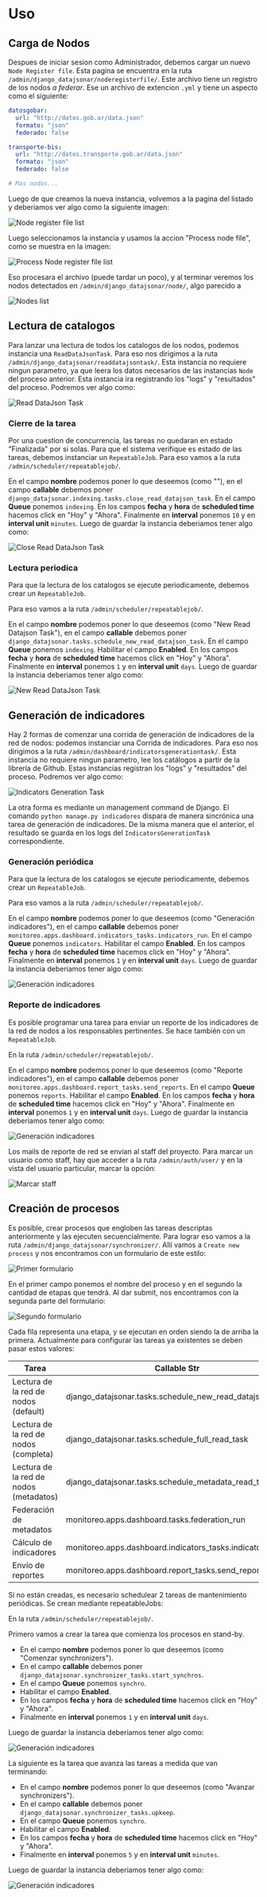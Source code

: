 # Uso

## Carga de Nodos

Despues de iniciar sesion como Administrador, debemos cargar un nuevo `Node Register file`.
Esta pagina se encuentra en la ruta `/admin/django_datajsonar/noderegisterfile/`.
Este archivo tiene un registro de los nodos _a federar_. Ese un archivo de extencion `.yml` y
tiene un aspecto como el siguiente:


```yaml
datosgobar:
  url: "http://datos.gob.ar/data.json"
  formato: "json"
  federado: false

transporte-bis:
  url: "http://datos.transporte.gob.ar/data.json"
  formato: "json"
  federado: false

# Mas nodos...
```

Luego de que creamos la nueva instancia, volvemos a la pagina del listado y deberiamos ver algo como 
la siguiente imagen:

![Node register file list](./images/node_register_file.png)

Luego seleccionamos la instancia y usamos la accion "Process node file", como se muestra en la imagen:

![Process Node register file list](./images/process_node_register_file.png)

Eso procesara el archivo (puede tardar un poco), y al terminar veremos los nodos detectados en
`/admin/django_datajsonar/node/`, algo parecido a

![Nodes list](./images/nodes_list.png)


## Lectura de catalogos

Para lanzar una lectura de todos los catalogos de los nodos, podemos instancia una `ReadDataJsonTask`.
Para eso nos dirigimos a la ruta `/admin/django_datajsonar/readdatajsontask/`.
Esta instancia no requiere ningun parametro, ya que leera los datos necesarios de las instancias `Node`
del proceso anterior.
Esta instancia ira registrando los "logs" y "resultados" del proceso. Podremos ver algo como:

![Read DataJson Task](./images/read_datajson_task.png)

### Cierre de la tarea

Por una cuestion de concurrencia, las tareas no quedaran en estado "Finalizada" por si solas.
Para que el sistema verifique es estado de las tareas, debemos instanciar un `RepeatableJob`.
Para eso vamos a la ruta `/admin/scheduler/repeatablejob/`.

En el campo **nombre** podemos poner lo que deseemos (como ""), en el campo **callable** debemos
poner `django_datajsonar.indexing.tasks.close_read_datajson_task`.
En el campo **Queue** ponemos `indexing`.
En los campos **fecha** y **hora** de **scheduled time** hacemos click en "Hoy" y "Ahora".
Finalmente en **interval** ponemos `10` y en **interval unit** `minutes`.
Luego de guardar la instancia deberiamos tener algo como:

![Close Read DataJson Task](./images/close_read_datajson_task.png)


### Lectura periodica 

Para que la lectura de los catalogos se ejecute periodicamente, debemos crear un `RepeatableJob`.

Para eso vamos a la ruta `/admin/scheduler/repeatablejob/`.

En el campo **nombre** podemos poner lo que deseemos (como "New Read Datajson Task"), en el campo **callable** debemos
poner `django_datajsonar.tasks.schedule_new_read_datajson_task`.
En el campo **Queue** ponemos `indexing`.
Habilitar el campo **Enabled**.
En los campos **fecha** y **hora** de **scheduled time** hacemos click en "Hoy" y "Ahora".
Finalmente en **interval** ponemos `1` y en **interval unit** `days`.
Luego de guardar la instancia deberiamos tener algo como:

![New Read DataJson Task](./images/new_read_datajson_task.png)

## Generación de indicadores

Hay 2 formas de comenzar una corrida de generación de indicadores de la red de nodos: podemos instanciar una
Corrida de indicadores. Para eso nos dirigimos a la ruta `/admin/dashboard/indicatorsgenerationtask/`.
Esta instancia no requiere ningun parametro, lee los catálogos a partir de la librería de Github.
Estas instancias registran los "logs" y "resultados" del proceso. Podremos ver algo como:

![Indicators Generation Task](./images/indicators_generation_task.png)

La otra forma es mediante un management command de Django. El comando `python manage.py indicadores` dispara de manera
sincrónica una tarea de generación de indicadores. De la misma manera que el anterior, el resultado se guarda en los
logs del `IndicatorsGenerationTask` correspondiente.

### Generación periódica 

Para que la lectura de los catalogos se ejecute periodicamente, debemos crear un `RepeatableJob`.

Para eso vamos a la ruta `/admin/scheduler/repeatablejob/`.

En el campo **nombre** podemos poner lo que deseemos (como "Generación indicadores"), en el campo **callable** debemos
poner `monitoreo.apps.dashboard.indicators_tasks.indicators_run`.
En el campo **Queue** ponemos `indicators`.
Habilitar el campo **Enabled**.
En los campos **fecha** y **hora** de **scheduled time** hacemos click en "Hoy" y "Ahora".
Finalmente en **interval** ponemos `1` y en **interval unit** `days`.
Luego de guardar la instancia deberiamos tener algo como:

![Generación indicadores](./images/generacion_indicadores.png)

### Reporte de indicadores

Es posible programar una tarea para enviar un reporte de los indicadores de la red de nodos a los responsables
pertinentes. Se hace también con un `RepeatableJob`.

En la ruta `/admin/scheduler/repeatablejob/`.

En el campo **nombre** podemos poner lo que deseemos (como "Reporte indicadores"), en el campo **callable** debemos
poner `monitoreo.apps.dashboard.report_tasks.send_reports`.
En el campo **Queue** ponemos `reports`.
Habilitar el campo **Enabled**.
En los campos **fecha** y **hora** de **scheduled time** hacemos click en "Hoy" y "Ahora".
Finalmente en **interval** ponemos `1` y en **interval unit** `days`.
Luego de guardar la instancia deberiamos tener algo como:

![Generación indicadores](./images/tarea_reportes.png)

Los mails de reporte de red se envian al staff del proyecto. Para marcar un usuario como staff, hay que acceder
a la ruta `/admin/auth/user/` y en la vista del usuario particular, marcar la opción:

![Marcar staff](./images/staff_checkmark.png)


## Creación de procesos

Es posible, crear procesos que engloben las tareas descriptas anteriormente y las ejecuten secuencialmente.
Para lograr eso vamos a la ruta `/admin/django_datajsonar/synchronizer/`. Allí vamos a `Create new process` y nos
encontramos con un formulario de este estilo:

![Primer formulario](./images/synchro_form_1.png)

En el primer campo ponemos el nombre del proceso y en el segundo la cantidad de etapas que tendrá. Al dar submit,
nos encontramos con la segunda parte del formulario:

![Segundo formulario](./images/synchro_form_2.png)

Cada fila representa una etapa, y se ejecutan en orden siendo la de arriba la primera. Actualmente para configurar las
tareas ya existentes se deben pasar estos valores:

| Tarea                                  | Callable Str                                             | Queue      | Task                     |
|----------------------------------------|----------------------------------------------------------|------------|--------------------------|
| Lectura de la red de nodos (default)   | django_datajsonar.tasks.schedule_new_read_datajson_task  | indexing   | ReadDataJsonTask         |
| Lectura de la red de nodos (completa)  | django_datajsonar.tasks.schedule_full_read_task          | indexing   | ReadDataJsonTask         |
| Lectura de la red de nodos (metadatos) | django_datajsonar.tasks.schedule_metadata_read_task      | indexing   | ReadDataJsonTask         |
| Federación de metadatos                | monitoreo.apps.dashboard.tasks.federation_run            | federation | FederationTask           |
| Cálculo de indicadores                 | monitoreo.apps.dashboard.indicators_tasks.indicators_run | indicators | IndicatorsGenerationTask |
| Envío de reportes                      | monitoreo.apps.dashboard.report_tasks.send_reports       | reports    | ReportGenerationTask     |

Si no están creadas, es necesario schedulear 2 tareas de mantenimiento periódicas. Se crean mediante repeatableJobs:

En la ruta `/admin/scheduler/repeatablejob/`.

Primero vamos a crear la tarea que comienza los procesos en stand-by.

- En el campo **nombre** podemos poner lo que deseemos (como "Comenzar synchronizers").
- En el campo **callable** debemos poner `django_datajsonar.synchronizer_tasks.start_synchros`.
- En el campo **Queue** ponemos `synchro`.
- Habilitar el campo **Enabled**.
- En los campos **fecha** y **hora** de **scheduled time** hacemos click en "Hoy" y "Ahora".
- Finalmente en **interval** ponemos `1` y en **interval unit** `days`.

Luego de guardar la instancia deberiamos tener algo como:

![Generación indicadores](./images/tarea_start_synchros.png)

La siguiente es la tarea que avanza las tareas a medida que van terminando:

- En el campo **nombre** podemos poner lo que deseemos (como "Avanzar synchronizers").
- En el campo **callable** debemos poner `django_datajsonar.synchronizer_tasks.upkeep`.
- En el campo **Queue** ponemos `synchro`.
- Habilitar el campo **Enabled**.
- En los campos **fecha** y **hora** de **scheduled time** hacemos click en "Hoy" y "Ahora".
- Finalmente en **interval** ponemos `5` y en **interval unit** `minutes`.

Luego de guardar la instancia deberiamos tener algo como:

![Generación indicadores](./images/tarea_upkeep.png)

